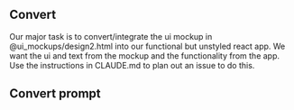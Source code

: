 ## Convert 

Our major task is to convert/integrate the ui mockup in @ui_mockups/design2.html into our functional but unstyled react app. We want the ui and text from the mockup and the functionality from the app. Use the instructions in CLAUDE.md to plan out an issue to do this. 

## Convert prompt


